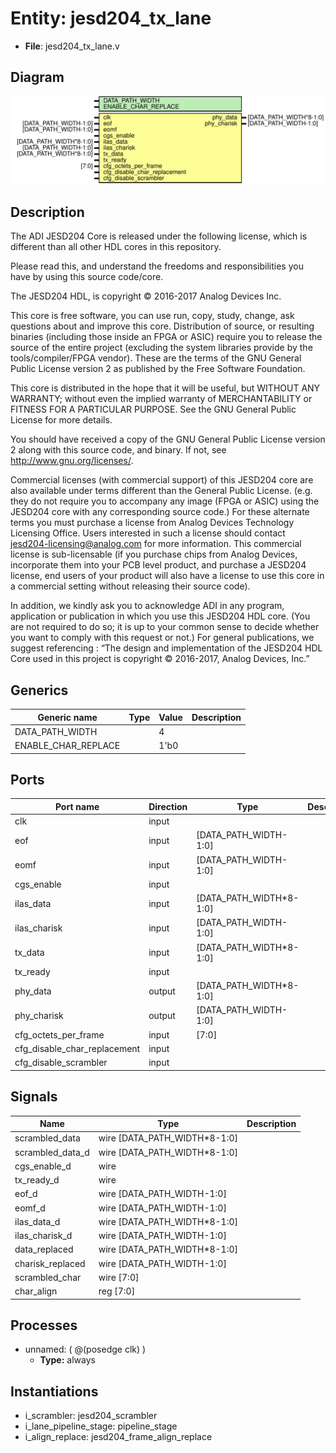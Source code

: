 # Entity: jesd204_tx_lane

- **File**: jesd204_tx_lane.v
## Diagram

![Diagram](jesd204_tx_lane.svg "Diagram")
## Description


 The ADI JESD204 Core is released under the following license, which is
 different than all other HDL cores in this repository.

 Please read this, and understand the freedoms and responsibilities you have
 by using this source code/core.

 The JESD204 HDL, is copyright © 2016-2017 Analog Devices Inc.

 This core is free software, you can use run, copy, study, change, ask
 questions about and improve this core. Distribution of source, or resulting
 binaries (including those inside an FPGA or ASIC) require you to release the
 source of the entire project (excluding the system libraries provide by the
 tools/compiler/FPGA vendor). These are the terms of the GNU General Public
 License version 2 as published by the Free Software Foundation.

 This core  is distributed in the hope that it will be useful, but WITHOUT ANY
 WARRANTY; without even the implied warranty of MERCHANTABILITY or FITNESS FOR
 A PARTICULAR PURPOSE. See the GNU General Public License for more details.

 You should have received a copy of the GNU General Public License version 2
 along with this source code, and binary.  If not, see
 <http://www.gnu.org/licenses/>.

 Commercial licenses (with commercial support) of this JESD204 core are also
 available under terms different than the General Public License. (e.g. they
 do not require you to accompany any image (FPGA or ASIC) using the JESD204
 core with any corresponding source code.) For these alternate terms you must
 purchase a license from Analog Devices Technology Licensing Office. Users
 interested in such a license should contact jesd204-licensing@analog.com for
 more information. This commercial license is sub-licensable (if you purchase
 chips from Analog Devices, incorporate them into your PCB level product, and
 purchase a JESD204 license, end users of your product will also have a
 license to use this core in a commercial setting without releasing their
 source code).

 In addition, we kindly ask you to acknowledge ADI in any program, application
 or publication in which you use this JESD204 HDL core. (You are not required
 to do so; it is up to your common sense to decide whether you want to comply
 with this request or not.) For general publications, we suggest referencing :
 “The design and implementation of the JESD204 HDL Core used in this project
 is copyright © 2016-2017, Analog Devices, Inc.”


## Generics

| Generic name        | Type | Value | Description |
| ------------------- | ---- | ----- | ----------- |
| DATA_PATH_WIDTH     |      | 4     |             |
| ENABLE_CHAR_REPLACE |      | 1'b0  |             |
## Ports

| Port name                    | Direction | Type                    | Description |
| ---------------------------- | --------- | ----------------------- | ----------- |
| clk                          | input     |                         |             |
| eof                          | input     | [DATA_PATH_WIDTH-1:0]   |             |
| eomf                         | input     | [DATA_PATH_WIDTH-1:0]   |             |
| cgs_enable                   | input     |                         |             |
| ilas_data                    | input     | [DATA_PATH_WIDTH*8-1:0] |             |
| ilas_charisk                 | input     | [DATA_PATH_WIDTH-1:0]   |             |
| tx_data                      | input     | [DATA_PATH_WIDTH*8-1:0] |             |
| tx_ready                     | input     |                         |             |
| phy_data                     | output    | [DATA_PATH_WIDTH*8-1:0] |             |
| phy_charisk                  | output    | [DATA_PATH_WIDTH-1:0]   |             |
| cfg_octets_per_frame         | input     | [7:0]                   |             |
| cfg_disable_char_replacement | input     |                         |             |
| cfg_disable_scrambler        | input     |                         |             |
## Signals

| Name             | Type                         | Description |
| ---------------- | ---------------------------- | ----------- |
| scrambled_data   | wire [DATA_PATH_WIDTH*8-1:0] |             |
| scrambled_data_d | wire [DATA_PATH_WIDTH*8-1:0] |             |
| cgs_enable_d     | wire                         |             |
| tx_ready_d       | wire                         |             |
| eof_d            | wire [DATA_PATH_WIDTH-1:0]   |             |
| eomf_d           | wire [DATA_PATH_WIDTH-1:0]   |             |
| ilas_data_d      | wire [DATA_PATH_WIDTH*8-1:0] |             |
| ilas_charisk_d   | wire [DATA_PATH_WIDTH-1:0]   |             |
| data_replaced    | wire [DATA_PATH_WIDTH*8-1:0] |             |
| charisk_replaced | wire [DATA_PATH_WIDTH-1:0]   |             |
| scrambled_char   | wire [7:0]                   |             |
| char_align       | reg  [7:0]                   |             |
## Processes
- unnamed: ( @(posedge clk) )
  - **Type:** always
## Instantiations

- i_scrambler: jesd204_scrambler
- i_lane_pipeline_stage: pipeline_stage
- i_align_replace: jesd204_frame_align_replace
